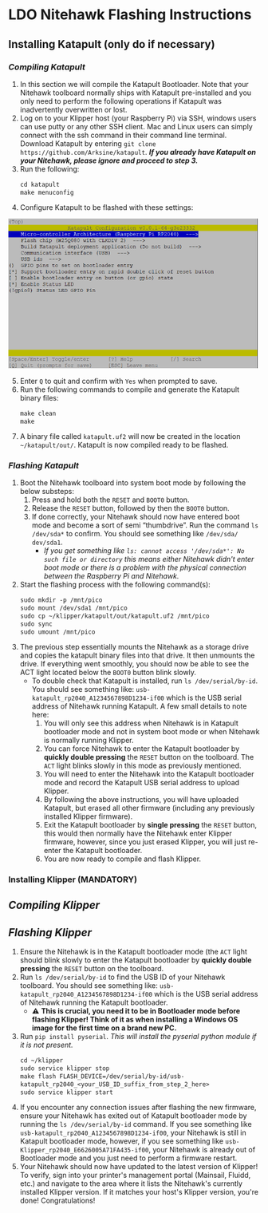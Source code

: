 # LDO Nitehawk Flashing Instructions

## Installing Katapult (only do if necessary)
### _Compiling Katapult_
1. In this section we will compile the Katapult Bootloader. Note that your Nitehawk toolboard normally ships with Katapult pre-installed and you only need to perform the following operations if Katapult was inadvertently overwritten or lost. 
2. Log on to your Klipper host (your Raspberry Pi) via SSH, windows users can use putty or any other SSH client. Mac and Linux users can simply connect with the ssh command in their command line terminal. Download Katapult by entering `git clone https://github.com/Arksine/katapult`. **_If you already have Katapult on your Nitehawk, please ignore and proceed to step 3._**
3. Run the following:
   ```
   cd katapult
   make menuconfig
   ```
4. Configure Katapult to be flashed with these settings:
<img src="https://github.com/TheMasterOfTech/LDO-Nitehawk/blob/main/katapult_make_settings.png" width="500" height="300" />

5. Enter `Q` to quit and confirm with `Yes` when prompted to save.
6. Run the following commands to compile and generate the Katapult binary files:
   ```
   make clean
   make
   ```
7. A binary file called `katapult.uf2` will now be created in the location `~/katapult/out/`. Katapult is now compiled ready to be flashed.

### _Flashing Katapult_
1. Boot the Nitehawk toolboard into system boot mode by following the below substeps:
   1. Press and hold both the `RESET` and `BOOT0` button.
   2. Release the `RESET` button, followed by then the `BOOT0` button.
   3. If done correctly, your Nitehawk should now have entered boot mode and become a sort of semi “thumbdrive”. Run the command `ls /dev/sda*` to confirm. You should see something like `/dev/sda/ dev/sda1`.
         - _If you get something like `ls: cannot access '/dev/sda*': No such file or directory` this means either Nitehawk didn't enter boot mode or there is a problem with the physical connection between the Raspberry Pi and Nitehawk._
2. Start the flashing process with the following command(s):
   ```
   sudo mkdir -p /mnt/pico
   sudo mount /dev/sda1 /mnt/pico
   sudo cp ~/klipper/katapult/out/katapult.uf2 /mnt/pico
   sudo sync
   sudo umount /mnt/pico
   ```
3. The previous step essentially mounts the Nitehawk as a storage drive and copies the katapult binary files into that drive. It then unmounts the drive. If everything went smoothly, you should now be able to see the ACT light located below the `BOOT0` button blink slowly.
   - To double check that Katapult is installed, run `ls /dev/serial/by-id`. You should see something like: `usb-katapult_rp2040_A1234567898D1234-if00` which is the USB serial address of Nitehawk running Katapult. A few small details to note here:
     1. You will only see this address when Nitehawk is in Katapult bootloader mode and not in system boot mode or when Nitehawk is normally running Klipper.
     2. You can force Nitehawk to enter the Katapult bootloader by **quickly double pressing** the ``RESET`` button on the toolboard. The `ACT` light blinks slowly in this mode as previously mentioned.
     3. You will need to enter the Nitehawk into the Katapult bootloader mode and record the Katapult USB serial address to upload Klipper.
     4. By following the above instructions, you will have uploaded Katapult, but erased all other firmware (including any previously installed Klipper firmware).
     5. Exit the Katapult bootloader by **single pressing** the `RESET` button, this would then normally have the Nitehawk enter Klipper firmware, however, since you just erased Klipper, you will just re-enter the Katapult bootloader.
     6. You are now ready to compile and flash Klipper.

### Installing Klipper (MANDATORY)
## _Compiling Klipper_

## _Flashing Klipper_
1. Ensure the Nitehawk is in the Katapult bootloader mode (the `ACT` light should blink slowly to enter the Katapult bootloader by **quickly double pressing** the ``RESET`` button on the toolboard.
2. Run `ls /dev/serial/by-id` to find the USB ID of your Nitehawk toolboard. You should see something like: `usb-katapult_rp2040_A1234567898D1234-if00` which is the USB serial address of Nitehawk running the Katapult bootloader.
   - ⚠️ **This is crucial, you need it to be in Bootloader mode before flashing Klipper! Think of it as when installing a Windows OS image for the first time on a brand new PC.**
3. Run `pip install pyserial`. _This will install the pyserial python module if it is not present._
   ```
   cd ~/klipper
   sudo service klipper stop
   make flash FLASH_DEVICE=/dev/serial/by-id/usb-katapult_rp2040_<your_USB_ID_suffix_from_step_2_here>
   sudo service klipper start
   ```
4. If you encounter any connection issues after flashing the new firmware, ensure your Nitehawk has exited out of Katapult bootloader mode by running the `ls /dev/serial/by-id` command. If you see something like `usb-katapult_rp2040_A1234567898D1234-if00`, your Nitehawk is still in Katapult bootloader mode, however, if you see something like `usb-Klipper_rp2040_E6626005A71FA435-if00`, your Nitehawk is already out of Bootloader mode and you just need to perform a firmware restart.
5. Your Nitehawk should now have updated to the latest version of Klipper! To verify, sign into your printer's management portal (Mainsail, Fluidd, etc.) and navigate to the area where it lists the Nitehawk's currently installed Klipper version. If it matches your host's Klipper version, you're done! Congratulations!
